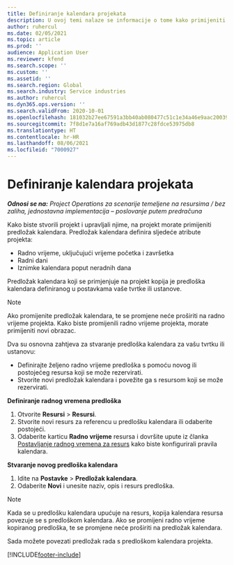 ```yaml
---
title: Definiranje kalendara projekata
description: U ovoj temi nalaze se informacije o tome kako primijeniti predložak kalendara na projekt kako bi se pratio raspored projekta.
author: ruhercul
ms.date: 02/05/2021
ms.topic: article
ms.prod: ''
audience: Application User
ms.reviewer: kfend
ms.search.scope: ''
ms.custom: ''
ms.assetid: ''
ms.search.region: Global
ms.search.industry: Service industries
ms.author: ruhercul
ms.dyn365.ops.version: ''
ms.search.validFrom: 2020-10-01
ms.openlocfilehash: 181032b27ee67591a3bb40ab080477c51c1e34a46e9aac20039e4e5df3a5ab1d
ms.sourcegitcommit: 7f8d1e7a16af769adb43d1877c28fdce53975db8
ms.translationtype: HT
ms.contentlocale: hr-HR
ms.lasthandoff: 08/06/2021
ms.locfileid: "7000927"
---
```

# <a name="define-project-calendars"></a>Definiranje kalendara projekata

_**Odnosi se na:** Project Operations za scenarije temeljene na resursima / bez zaliha, jednostavna implementacija – poslovanje putem predračuna_

Kako biste stvorili projekt i upravljali njime, na projekt morate primijeniti predložak kalendara. Predložak kalendara definira sljedeće atribute projekta:

- Radno vrijeme, uključujući vrijeme početka i završetka
- Radni dani
- Iznimke kalendara poput neradnih dana

Predložak kalendara koji se primjenjuje na projekt kopija je predloška kalendara definiranog u postavkama vaše tvrtke ili ustanove.

> [!NOTE]
> Ako promijenite predložak kalendara, te se promjene neće proširiti na radno vrijeme projekta. Kako biste promijenili radno vrijeme projekta, morate primijeniti novi obrazac.

Dva su osnovna zahtjeva za stvaranje predloška kalendara za vašu tvrtku ili ustanovu:

- Definirajte željeno radno vrijeme predloška s pomoću novog ili postojećeg resursa koji se može rezervirati.
- Stvorite novi predložak kalendara i povežite ga s resursom koji se može rezervirati.

**Definiranje radnog vremena predloška**

1. Otvorite **Resursi** \> **Resursi**.
2. Stvorite novi resurs za referencu u predlošku kalendara ili odaberite postojeći.
3. Odaberite karticu **Radno vrijeme** resursa i dovršite upute iz članka [Postavljanje radnog vremena za resurs](/dynamics365/field-service/set-work-hours-resource.md) kako biste konfigurirali pravila kalendara.

**Stvaranje novog predloška kalendara**

1. Idite na **Postavke** \> **Predložak kalendara**.
2. Odaberite **Novi** i unesite naziv, opis i resurs predloška.

> [!NOTE]
> Kada se u predlošku kalendara upućuje na resurs, kopija kalendara resursa povezuje se s predloškom kalendara. Ako se promijeni radno vrijeme kopiranog predloška, te se promjene neće proširiti na predložak kalendara.

Sada možete povezati predložak rada s predloškom kalendara projekta.


[!INCLUDE[footer-include](../includes/footer-banner.md)]

